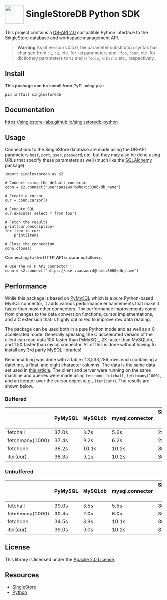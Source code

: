 # <img src="https://github.com/singlestore-labs/singlestoredb-python/blob/main/resources/singlestore-logo.png" height="60" valign="middle"/> SingleStoreDB Python SDK

This project contains a [DB-API 2.0](https://www.python.org/dev/peps/pep-0249/)
compatible Python interface to the SingleStore database and workspace management API.

> **Warning**
> As of version v0.5.0, the parameter substitution syntax has changed from `:1`, `:2`, etc.
> for list parameters and `:foo`, `:bar`, etc. for dictionary parameters to `%s` and `%(foo)s`,
> `%(bar)s` etc., respectively.

## Install

This package can be install from PyPI using `pip`:
```
pip install singlestoredb
```

## Documentation

https://singlestore-labs.github.io/singlestoredb-python

## Usage

Connections to the SingleStore database are made using the DB-API parameters
`host`, `port`, `user`, `password`, etc, but they may also be done using
URLs that specify these parameters as well (much like the
[SQLAlchemy](https://www.sqlalchemy.org) package).
```
import singlestoredb as s2

# Connect using the default connector
conn = s2.connect('user:password@host:3306/db_name')

# Create a cursor
cur = conn.cursor()

# Execute SQL
cur.execute('select * from foo')

# Fetch the results
print(cur.description)
for item in cur:
    print(item)

# Close the connection
conn.close()
```

Connecting to the HTTP API is done as follows:
```
# Use the HTTP API connector
conn = s2.connect('https://user:password@host:8080/db_name')
```

## Performance

While this package is based on [PyMySQL](https://github.com/PyMySQL/PyMySQL)
which is a pure Python-based MySQL connector, it adds various performance
enhancements that make it faster than most other connectors. The performance
improvements come from changes to the data conversion functions, cursor implementations,
and a C extension that is highly optimized to improve row data reading.

The package can be used both in a pure Python mode and as well as a C accelerated
mode. Generally speaking, the C accelerated version of the client can read
data 10X faster than PyMySQL, 2X faster than MySQLdb, and 1.5X faster than
mysql.connector. All of this is done without having to install any 3rd party
MySQL libraries!

Benchmarking was done with a table of 3,533,286 rows each containing a datetime,
a float, and eight character columns. The data is the same data set used in
[this article](https://www.singlestore.com/blog/how-to-get-started-with-singlestore/).
The client and server were running on the same machine and queries were made
using `fetchone`, `fetchall`, `fetchmany(1000)`, and an iterator over the cursor
object (e.g., `iter(cur)`). The results are shown below.

### Buffered

|                         | PyMySQL | MySQLdb | mysql.connector | SingleStore (pure Python) | SingleStore |
|-------------------------|---------|---------|-----------------|---------------------------|-------------|
| fetchall                |   37.0s |    8.7s |            5.6s |                     29.0s |        3.7s |
| fetchmany(1000)         |   37.4s |    9.2s |            6.2s |                     29.6s |        3.6s |
| fetchone                |   38.2s |   10.1s |            10.2s |                     30.9s |        4.8s |
| iter(cur)               |   38.3s |    9.1s |            10.2s |                     30.4s |        4.4s |

### Unbuffered

|                         | PyMySQL | MySQLdb | mysql.connector | SingleStore (pure Python) | SingleStore |
|-------------------------|---------|---------|-----------------|---------------------------|-------------|
| fetchall                |   39.0s |    6.5s |            5.5s |                     30.3s |        5.5s |
| fetchmany(1000)         |   39.4s |    7.0s |            6.0s |                     30.4s |        4.1s |
| fetchone                |   34.5s |    8.9s |           10.1s |                     30.8s |        6.6s |
| iter(cur)               |   39.0s |    9.0s |           10.2s |                     31.4s |        6.0s |


## License

This library is licensed under the [Apache 2.0 License](https://raw.githubusercontent.com/singlestore-labs/singlestoredb-python/main/LICENSE?token=GHSAT0AAAAAABMGV6QPNR6N23BVICDYK5LAYTVK5EA).

## Resources

* [SingleStore](https://singlestore.com)
* [Python](https://python.org)
